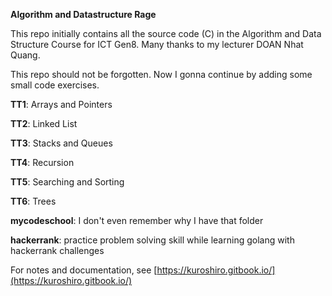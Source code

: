 **Algorithm and Datastructure Rage**

This repo initially contains all the source code (C) in the Algorithm and Data Structure Course for ICT Gen8.
Many thanks to my lecturer DOAN Nhat Quang.

This repo should not be forgotten. Now I gonna continue by adding some small code exercises.

**TT1**: Arrays and Pointers

**TT2**: Linked List

**TT3**: Stacks and Queues

**TT4**: Recursion

**TT5**: Searching and Sorting

**TT6**: Trees

**mycodeschool**: I don't even remember why I have that folder

**hackerrank**: practice problem solving skill while learning golang with hackerrank challenges

For notes and documentation, see [https://kuroshiro.gitbook.io/](https://kuroshiro.gitbook.io/)